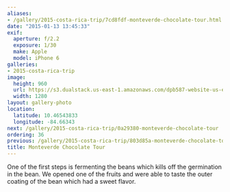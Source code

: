 ```yaml
---
aliases:
- /gallery/2015-costa-rica-trip/7cd8fdf-monteverde-chocolate-tour.html
date: "2015-01-13 13:45:33"
exif:
  aperture: f/2.2
  exposure: 1/30
  make: Apple
  model: iPhone 6
galleries:
- 2015-costa-rica-trip
image:
  height: 960
  url: https://s3.dualstack.us-east-1.amazonaws.com/dpb587-website-us-east-1/asset/gallery/2015-costa-rica-trip/7cd8fdf-monteverde-chocolate-tour~1280.jpg
  width: 1280
layout: gallery-photo
location:
  latitude: 10.46543833
  longitude: -84.66343
next: /gallery/2015-costa-rica-trip/0a29380-monteverde-chocolate-tour
ordering: 36
previous: /gallery/2015-costa-rica-trip/803d85a-monteverde-chocolate-tour
title: Monteverde Chocolate Tour
---
```


One of the first steps is fermenting the beans which kills off the germination in the bean. We opened one of the fruits and were able to taste the outer coating of the bean which had a sweet flavor.
